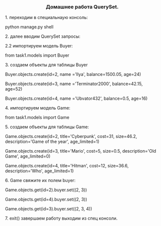 <h3 align="center">Домашнее работа QuerySet. </h3>
<p>1. переходим в специальнаую консоль:</p>
<p>python manage.py shell</p>
<p>2. далее вводим QuerySet запросы:</p>
<p>2.2 импортируем модель Buyer:</p>
<p>from task1.models import Buyer</p>
<p>3. создаем объекты для таблицы Buyer</p>
<p>Buyer.objects.create(id=2, name ='Ilya', balance=1500.05, age=24)</p>
<p>Buyer.objects.create(id=3, name ='Terminator2000', balance=42.15, age=52)</p>
<p>Buyer.objects.create(id=4, name ='Ubvator432', balance=0.5, age=16)</p>
<p>4. импортируем модель Game:</p>
<p>from task1.models import Game</p>
<p>5. создаем объекты для таблицы Game:</p>
<p>Game.objects.create(id=2, title='Cyberpunk', cost=31, size=46.2, description='Game of the year', age_limited=1)</p>
<p>Game.objects.create(id=3, title='Mario', cost=5, size=0.5, description='Old Game', age_limited=0)</p>
<p>Game.objects.create(id=4, title='Hitman', cost=12, size=36.6, description='Who', age_limited=1)</p>
<p>6. Game свяжите их полем buyer:</p> 
<p>Game.objects.get(id=2).buyer.set((2, 3))</p>
<p>Game.objects.get(id=4).buyer.set((2, 3))</p>
<p>Game.objects.get(id=3).buyer.set((2, 3, 4))</p>
<p>7. exit() завершаем работу выходим из спец консоли.</p>
